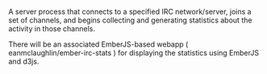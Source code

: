 A server process that connects to a specified IRC network/server, joins a set of channels, 
and begins collecting and generating statistics about the activity in those channels.

There will be an associated EmberJS-based webapp ( eanmclaughlin/ember-irc-stats ) for displaying
the statistics using EmberJS and d3js.